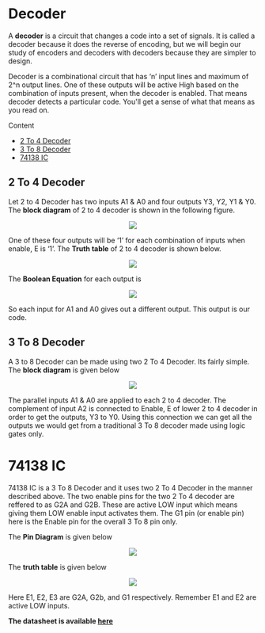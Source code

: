 # Decoder

A __decoder__ is a circuit that changes a code into a set of signals. It is called a decoder because it does the reverse of encoding, but we will begin our study of encoders and decoders with decoders because they are simpler to design. 

Decoder is a combinational circuit that has ‘n’ input lines and maximum of 2^n output lines. One of these outputs will be active High based on the combination of inputs present, when the decoder is enabled. That means decoder detects a particular code.
You'll get a sense of what that means as you read on.

Content
* [2 To 4 Decoder](#2-to-4-decoder)
* [3 To 8 Decoder](#3-to-8-decoder)
* [74138 IC](#74138-ic)

## 2 To 4 Decoder

Let 2 to 4 Decoder has two inputs A1 & A0 and four outputs Y3, Y2, Y1 & Y0. The __block diagram__ of 2 to 4 decoder is shown in the following figure.

<p align="center">
<img src="https://user-images.githubusercontent.com/58845531/79677411-9ccc2900-820e-11ea-8b95-45b0e9d7aa18.jpg"/>
</p> 

One of these four outputs will be ‘1’ for each combination of inputs when enable, E is ‘1’. The __Truth table__ of 2 to 4 decoder is shown below.

<p align="center">
<img src="https://user-images.githubusercontent.com/58845531/79677456-6511b100-820f-11ea-94aa-de12fa39fe0c.png"/>
</p> 

The __Boolean Equation__ for each output is

<p align="center">
<img src="https://user-images.githubusercontent.com/58845531/79677514-df423580-820f-11ea-90e2-bd3fcac37b7f.png"/>
</p> 

So each input for A1 and A0 gives out a different output. This output is our code.

## 3 To 8 Decoder

A 3 to 8 Decoder can be made using two 2 To 4 Decoder. Its fairly simple. The __block diagram__ is given below

<p align="center">
<img src="https://user-images.githubusercontent.com/58845531/79677644-44e2f180-8211-11ea-9c24-628719718a2a.png"/>
</p> 

The parallel inputs A1 & A0 are applied to each 2 to 4 decoder. The complement of input A2 is connected to Enable, E of lower 2 to 4 decoder in order to get the outputs, Y3 to Y0. Using this connection we can get all the outputs we would get from a traditional 3 To 8 decoder made using logic gates only. 

# 74138 IC

74138 IC is a 3 To 8 Decoder and it uses two 2 To 4 Decoder in the manner described above. The two enable pins for the two 2 To 4 decoder are reffered to as G2A and G2B. These are active LOW input which means giving them LOW enable input activates them. The G1 pin (or enable pin) here is the Enable pin for the overall 3 To 8 pin only. 

The __Pin Diagram__ is given below

<p align="center">
<img src="https://user-images.githubusercontent.com/58845531/79677783-6b555c80-8212-11ea-87ae-ad47b8069879.png"/>
</p> 

The __truth table__ is given below

<p align="center">
<img src="https://user-images.githubusercontent.com/58845531/79677891-5927ee00-8213-11ea-8174-a72e18ba57bb.png"/>
</p> 

Here E1, E2, E3 are G2A, G2b, and G1 respectively. Remember E1 and E2 are active LOW inputs.

__The datasheet is available [here](https://www.ti.com/lit/ds/symlink/sn54ls138-sp.pdf)__
